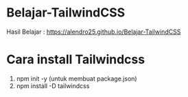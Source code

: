 # Belajar-TailwindCSS

Hasil Belajar :
https://alendro25.github.io/Belajar-TailwindCSS

# Cara install Tailwindcss

1.  npm init -y (untuk membuat package.json)
2.  npm install -D tailwindcss

